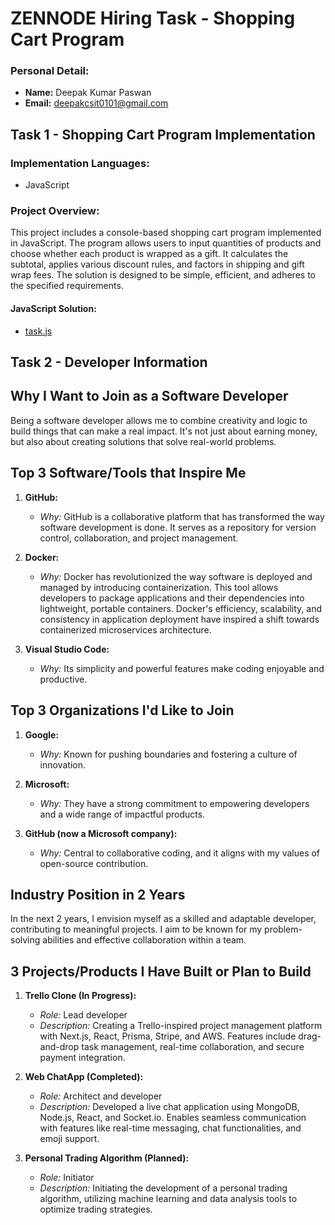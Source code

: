 # ZENNODE Hiring Task - Shopping Cart Program
### Personal Detail:
- **Name:** Deepak Kumar Paswan
- **Email:** deepakcsit0101@gmail.com

## Task 1 - Shopping Cart Program Implementation

### Implementation Languages:
- JavaScript

### Project Overview:
This project includes a console-based shopping cart program implemented in JavaScript. The program allows users to input quantities of products and choose whether each product is wrapped as a gift. It calculates the subtotal, applies various discount rules, and factors in shipping and gift wrap fees. The solution is designed to be simple, efficient, and adheres to the specified requirements.

#### JavaScript Solution:
- [task.js](https://github.com/deepak8321/Zennode-assigment/blob/main/task_1.js)

## Task 2 - Developer Information

## Why I Want to Join as a Software Developer

Being a software developer allows me to combine creativity and logic to build things that can make a real impact. It's not just about earning money, but also about creating solutions that solve real-world problems.

## Top 3 Software/Tools that Inspire Me

1. **GitHub:**
   - *Why:* GitHub is a collaborative platform that has transformed the way software development is done. It serves as a repository for version control, collaboration, and project management.

2. **Docker:**
   - *Why:* Docker has revolutionized the way software is deployed and managed by introducing containerization. This tool allows developers to package applications and their dependencies into lightweight, portable containers. Docker's efficiency, scalability, and consistency in application deployment have inspired a shift towards containerized microservices architecture.

3. **Visual Studio Code:**
   - *Why:* Its simplicity and powerful features make coding enjoyable and productive.

## Top 3 Organizations I'd Like to Join

1. **Google:**
   - *Why:* Known for pushing boundaries and fostering a culture of innovation.

2. **Microsoft:**
   - *Why:* They have a strong commitment to empowering developers and a wide range of impactful products.

3. **GitHub (now a Microsoft company):**
   - *Why:* Central to collaborative coding, and it aligns with my values of open-source contribution.

## Industry Position in 2 Years

In the next 2 years, I envision myself as a skilled and adaptable developer, contributing to meaningful projects. I aim to be known for my problem-solving abilities and effective collaboration within a team.

## 3 Projects/Products I Have Built or Plan to Build

1. **Trello Clone (In Progress):**
   - *Role:* Lead developer
   - *Description:* Creating a Trello-inspired project management platform with Next.js, React, Prisma, Stripe, and AWS. Features include drag-and-drop task management, real-time collaboration, and secure payment integration.

2. **Web ChatApp (Completed):**
   - *Role:* Architect and developer
   - *Description:* Developed a live chat application using MongoDB, Node.js, React, and Socket.io. Enables seamless communication with features like real-time messaging, chat functionalities, and emoji support.

3. **Personal Trading Algorithm (Planned):**
   - *Role:* Initiator
   - *Description:* Initiating the development of a personal trading algorithm, utilizing machine learning and data analysis tools to optimize trading strategies.

